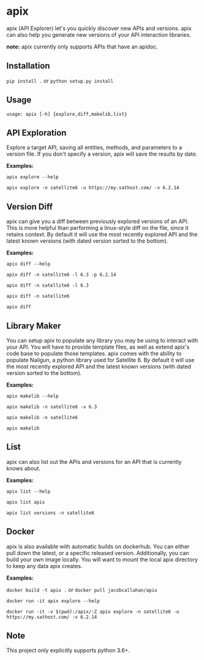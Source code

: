 # apix
apix (API Explorer) let's you quickly discover new APIs and versions.
apix can also help you generate new versions of your API interaction libraries.

**note:** apix currently only supports APIs that have an apidoc.

Installation
------------
```pip install .```
or
```python setup.py install```


Usage
-----
```usage: apix [-h] {explore,diff,makelib,list}```

API Exploration
---------------
Explore a target API, saving all entities, methods, and parameters to a version file.
If you don't specify a version, apix will save the results by date.

**Examples:**

```apix explore --help```

```apix explore -n satellite6 -u https://my.sathost.com/ -v 6.2.14```

Version Diff
------------
apix can give you a diff between previously explored versions of an API.
This is more helpful than performing a linux-style diff on the file, since it retains context.
By default it will use the most recently explored API and the latest known versions (with dated version sorted to the bottom).

**Examples:**

```apix diff --help```

```apix diff -n satellite6 -l 6.3 -p 6.2.14```

```apix diff -n satellite6 -l 6.3```

```apix diff -n satellite6```

```apix diff```

Library Maker
-------------
You can setup apix to populate any library you may be using to interact with your API.
You will have to provide template files, as well as extend apix's code base to populate those templates.
apix comes with the ability to populate Nailgun, a python library used for Satellite 6.
By default it will use the most recently explored API and the latest known versions (with dated version sorted to the bottom).

**Examples:**

```apix makelib --help```

```apix makelib -n satellite6 -v 6.3```

```apix makelib -n satellite6```

```apix makelib```


List
----
apix can also list out the APIs and versions for an API that is currently knows about.

**Examples:**

```apix list --help```

```apix list apis```

```apix list versions -n satellite6```

Docker
------
apix is also available with automatic builds on dockerhub.
You can either pull down the latest, or a specific released version.
Additionally, you can build your own image locally. You will want to mount the local apix directory to keep any data apix creates.

**Examples:**

```docker build -t apix .```
or
```docker pull jacobcallahan/apix```

```docker run -it apix explore --help```

```docker run -it -v $(pwd):/apix/:Z apix explore -n satellite6 -u https://my.sathost.com/ -v 6.2.14```

Note
----
This project only explicitly supports python 3.6+.


